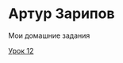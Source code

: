 

# Артур Зарипов
Мои домашние задания

[Урок 12](https://alf4rome0.github.io/lesson_12/sdfa.html "Моя готовая домашка")
